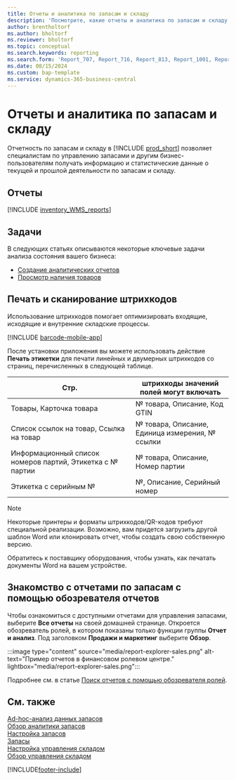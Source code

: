 ```yaml
---
title: Отчеты и аналитика по запасам и складу
description: 'Посмотрите, какие отчеты и аналитика по запасам и складу доступны в стандартной версии Business Central, чтобы вы могли отслеживать свой бизнес.'
author: brentholtorf
ms.author: bholtorf
ms.reviewer: bholtorf
ms.topic: conceptual
ms.search.keywords: reporting
ms.search.form: 'Report_707, Report_716, Report_813, Report_1001, Report_5807, Report_5808, Report_5809, Report_7313, Report_7319, Report_7320'
ms.date: 08/15/2024
ms.custom: bap-template
ms.service: dynamics-365-business-central
---
```

# Отчеты и аналитика по запасам и складу

Отчетность по запасам и складу в [!INCLUDE [prod_short](includes/prod_short.md)] позволяет специалистам по управлению запасами и другим бизнес-пользователям получать информацию и статистические данные о текущей и прошлой деятельности по запасам и складу.  

## Отчеты

[!INCLUDE [inventory_WMS_reports](includes/inventory-WMS-reports-include.md)]

## Задачи

В следующих статьях описываются некоторые ключевые задачи анализа состояния вашего бизнеса:

* [Создание аналитических отчетов](bi-how-create-analysis-views-reports.md)  
* [Просмотр наличия товаров](inventory-how-availability-overview.md)

## Печать и сканирование штрихкодов

Использование штрихкодов помогает оптимизировать входящие, исходящие и внутренние складские процессы. 

[!INCLUDE [barcode-mobile-app](includes/barcode-mobile-app.md)]

После установки приложения вы можете использовать действие **Печать этикетки** для печати линейных и двумерных штрихкодов со страниц, перечисленных в следующей таблице.

|Стр.  |штрихкоды значений полей могут включать  |
|---------|---------|
|Товары, Карточка товара     |№ товара, Описание, Код GTIN         |
|Список ссылок на товар, Ссылка на товар     |№ товара, Описание, Единица измерения, № ссылки         |
|Информационный список номеров партий, Этикетка с № партии     |№ товара, Описание, Номер партии       |
|Этикетка с серийным №     |№, Описание, Серийный номер         |

> [!NOTE]
> Некоторые принтеры и форматы штрихкодов/QR-кодов требуют специальной реализации. Возможно, вам придется загрузить другой шаблон Word или клонировать отчет, чтобы создать свою собственную версию.
>
> Обратитесь к поставщику оборудования, чтобы узнать, как печатать документы Word на вашем устройстве.  

## Знакомство с отчетами по запасам с помощью обозревателя отчетов

Чтобы ознакомиться с доступными отчетами для управления запасами, выберите **Все отчеты** на своей домашней странице. Откроется обозреватель ролей, в котором показаны только функции группы **Отчет и анализ**. Под заголовком **Продажи и маркетинг** выберите **Обзор**.

:::image type="content" source="media/report-explorer-sales.png" alt-text="Пример отчетов в финансовом ролевом центре." lightbox="media/report-explorer-sales.png":::

Подробнее см. в статье [Поиск отчетов с помощью обозревателя ролей](ui-role-explorer.md).

## См. также

[Ad-hoc-анализ данных запасов](ad-hoc-analysis-inventory.md)  
[Обзор аналитики запасов](inventory-analytics-overview.md)  
[Настройка запасов](inventory-setup-inventory.md)  
[Запасы](inventory-manage-inventory.md)  
[Настройка управления складом](warehouse-setup-warehouse.md)  
[Обзор управления складом](design-details-warehouse-management.md)

[!INCLUDE[footer-include](includes/footer-banner.md)]
